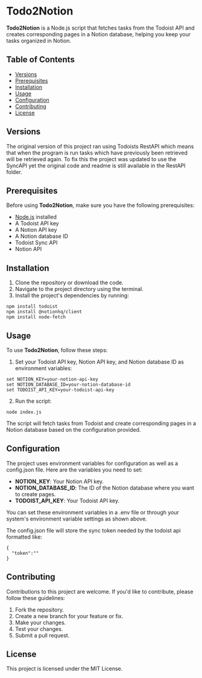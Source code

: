 # Todo2Notion

**Todo2Notion** is a Node.js script that fetches tasks from the Todoist API and creates corresponding pages in a Notion database, helping you keep your tasks organized in Notion.

## Table of Contents
- [Versions](#Versions)
- [Prerequisites](#Prerequisites)
- [Installation](#Installation)
- [Usage](#Usage)
- [Configuration](#Configuration)
- [Contributing](#Contributing)
- [License](#License)

## Versions
The original version of this project ran using Todoists RestAPI which means that when the program is run tasks which have previously been retrieved will be retrieved again. To fix this the project was updated to use the SyncAPI yet the original code and readme is still available in the RestAPI folder.

## Prerequisites

Before using **Todo2Notion**, make sure you have the following prerequisites:

- [Node.js](https://nodejs.org/en) installed
- A Todoist API key
- A Notion API key
- A Notion database ID
- Todoist Sync API
- Notion API

## Installation

1. Clone the repository or download the code.
2. Navigate to the project directory using the terminal.
3. Install the project's dependencies by running:

```
npm install todoist
npm install @notionhq/client
npm install node-fetch
```

## Usage

To use **Todo2Notion**, follow these steps:

1. Set your Todoist API key, Notion API key, and Notion database ID as environment variables:

```
set NOTION_KEY=your-notion-api-key
set NOTION_DATABASE_ID=your-notion-database-id
set TODOIST_API_KEY=your-todoist-api-key
```

2. Run the script:

```
node index.js
```

The script will fetch tasks from Todoist and create corresponding pages in a Notion database based on the configuration provided.

## Configuration

The project uses environment variables for configuration as well as a config.json file. Here are the variables you need to set:

- **NOTION_KEY**: Your Notion API key.
- **NOTION_DATABASE_ID**: The ID of the Notion database where you want to create pages.
- **TODOIST_API_KEY**: Your Todoist API key.

You can set these environment variables in a .env file or through your system's environment variable settings as shown above.

The config.json file will store the sync token needed by the todoist api formatted like:

```
{
  "token":""
}
```
## Contributing

Contributions to this project are welcome. If you'd like to contribute, please follow these guidelines:

1. Fork the repository.
2. Create a new branch for your feature or fix.
3. Make your changes.
4. Test your changes.
5. Submit a pull request.

## License

This project is licensed under the MIT License.
